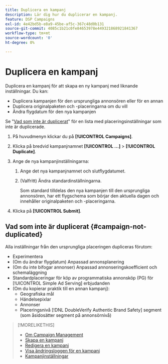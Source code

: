 ```yaml
---
title: Duplicera en kampanj
description: Lär dig hur du duplicerar en kampanj.
feature: DSP Campaigns
exl-id: 4e42bd5b-e8a9-45be-af5c-367c48d0b131
source-git-commit: 4085c1b21c0fe84653978e449321868921841367
workflow-type: tm+mt
source-wordcount: '0'
ht-degree: 0%

---
```


# Duplicera en kampanj

<!-- Some placements don't have this option. Clarify which placement types aren't eligible -- is it PG placements, or all placements using private inventory? And anything else? -->

Duplicera en kampanj för att skapa en ny kampanj med liknande inställningar. Du kan:

* Duplicera kampanjen för den ursprungliga annonsören eller för en annan
* Duplicera originalpaketen och -placeringarna om du vill
* Ändra flygdatum för den nya kampanjen

Se &quot;[Vad som inte är duplicerat](#campaign-not-duplicated)&quot; för en lista med placeringsinställningar som inte är duplicerade.

1. På huvudmenyn klickar du på **[!UICONTROL Campaigns]**.

1. Klicka på bredvid kampanjnamnet **[!UICONTROL ...]** > **[!UICONTROL Duplicate]**.

1. Ange de nya kampanjinställningarna:

   1. Ange det nya kampanjnamnet och slutflygdatumet.

   1. (Valfritt) Ändra standardinställningarna.

      Som standard tilldelas den nya kampanjen till den ursprungliga annonsören, har ett flygschema som börjar den aktuella dagen och innehåller originalpaketen och -placeringarna.

1. Klicka på **[!UICONTROL Submit]**.

## Vad som inte är duplicerat {#campaign-not-duplicated}

Alla inställningar från den ursprungliga placeringen dupliceras förutom:

* Experimentera
* (Om du ändrar flygdatum) Anpassad annonsplanering
* (Om du inte bifogar annonser) Anpassad annonseringskoefficient och schemaläggning
* Standardplaceringar för köp av programmatiska annonsköp (PG) för [!UICONTROL Simple Ad Serving] erbjudanden
* (Om du kopierar praktik till en annan kampanj):
   * Geografiska mål
   * Händelsepixlar
   * Annonser
   * Placeringsnivå [!DNL DoubleVerify Authentic Brand Safety] segment (som åsidosätter segment på annonsörnivå)

>[!MORELIKETHIS]
>
>* [Om Campaign Management](campaign-about.md)
>* [Skapa en kampanj](campaign-create.md)
>* [Redigera en kampanj](campaign-edit.md)
>* [Visa ändringsloggen för en kampanj](campaign-change-log.md)
>* [Kampanjinställningar](campaign-settings.md)

